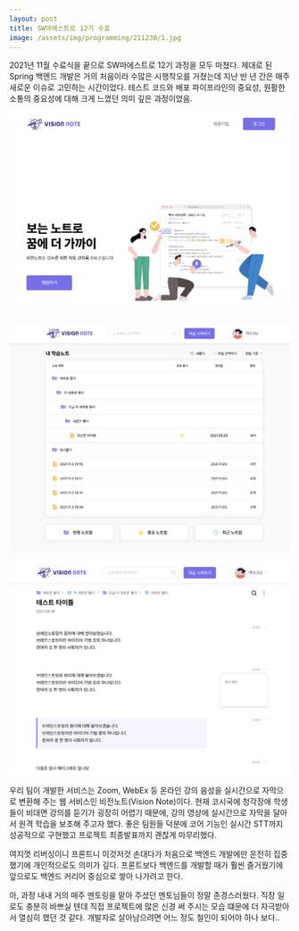```yaml
---
layout: post
title: SW마에스트로 12기 수료
image: /assets/img/programming/211230/1.jpg
---
```


2021년 11월 수료식을 끝으로 SW마에스트로 12기 과정을 모두 마쳤다.
제대로 된 Spring 백엔드 개발은 거의 처음이라 수많은 시행착오를 거쳤는데 지난 반 년 간은 매주 새로운 이슈로 고민하는 시간이었다.
테스트 코드와 배포 파이프라인의 중요성, 원활한 소통의 중요성에 대해 크게 느꼈던 의미 깊은 과정이었음.

![2](/assets/img/programming/211230/2.png)

![3](/assets/img/programming/211230/3.png)

![4](/assets/img/programming/211230/4.png)


우리 팀이 개발한 서비스는 Zoom, WebEx 등 온라인 강의 음성을 실시간으로 자막으로 변환해 주는 웹 서비스인 비전노트(Vision Note)이다.
현재 코시국에 청각장애 학생들이 비대면 강의를 듣기가 굉장히 어렵기 때문에, 강의 영상에 실시간으로 자막을 달아서 원격 학습을 보조해 주고자 했다.
좋은 팀원들 덕분에 코어 기능인 실시간 STT까지 성공적으로 구현했고 프로젝트 최종발표까지 괜찮게 마무리했다.

여지껏 리버싱이니 프론트니 이것저것 손대다가 처음으로 백엔드 개발에만 온전히 집중했기에 개인적으로도 의미가 깊다. 
프론트보다 백엔드를 개발할 때가 훨씬 즐거웠기에 앞으로도 백엔드 커리어 중심으로 쌓아 나가려고 한다.

아, 과정 내내 거의 매주 멘토링을 맡아 주셨던 멘토님들이 정말 존경스러웠다.
직장 일로도 충분히 바쁘실 텐데 직접 프로젝트에 많은 신경 써 주시는 모습 떄문에 더 자극받아서 열심히 했던 것 같다.
개발자로 살아남으려면 어느 정도 철인이 되어야 하나 보다..
